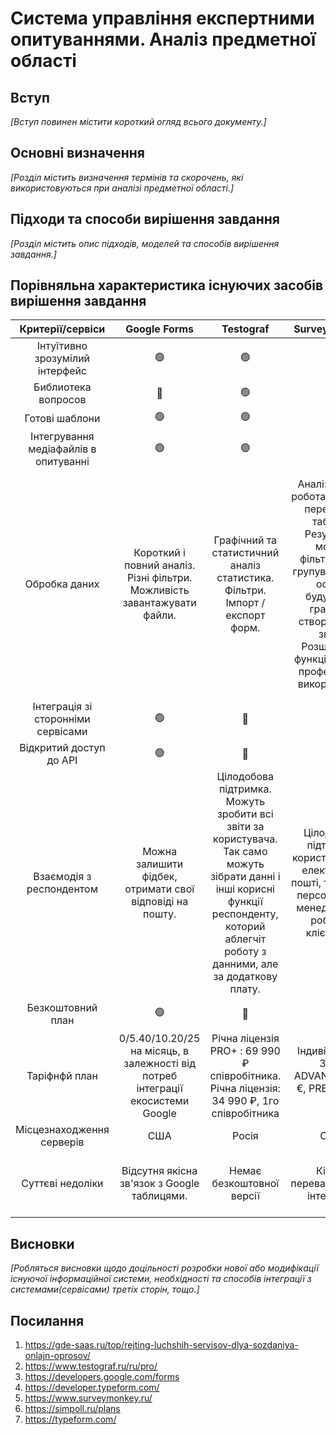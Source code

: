 # Система управління експертними опитуваннями. Аналіз предметної області

## Вступ

_[Вступ повинен містити короткий огляд всього документу.]_

## Основні визначення

_[Розділ містить визначення термінів та скорочень, які використовуються при аналізі предметної області.]_

## Підходи та способи вирішення завдання

_[Розділ містить опис підходів, моделей та способів вирішення завдання.]_

## Порівняльна характеристика існуючих засобів вирішення завдання

|           Критерії/сервіси            |                                    Google Forms                                     |                                                                                          Testograf                                                                                          |                                                                                             Survey Monkey                                                                                              |                                                     Survio                                                      |                                                                                                          Simpoll                                                                                                          |                                                                 Typeform                                                                 |
| :-----------------------------------: | :---------------------------------------------------------------------------------: | :-----------------------------------------------------------------------------------------------------------------------------------------------------------------------------------------: | :----------------------------------------------------------------------------------------------------------------------------------------------------------------------------------------------------: | :-------------------------------------------------------------------------------------------------------------: | :-----------------------------------------------------------------------------------------------------------------------------------------------------------------------------------------------------------------------: | :--------------------------------------------------------------------------------------------------------------------------------------: |
|    Інтуїтивно зрозумілий інтерфейс    |                                         🟢                                          |                                                                                             🟢                                                                                              |                                                                                                   🟢                                                                                                   |                                                       🟢                                                        |                                                                                                            🟢                                                                                                             |                                                                    🟢                                                                    |
|          Библиотека вопросов          |                                         🔴                                          |                                                                                             🟢                                                                                              |                                                                                                   🔴                                                                                                   |                                                       🔴                                                        |                                                                                                            🔴                                                                                                             |                                                                    🔴                                                                    |
|            Готові шаблони             |                                         🟢                                          |                                                                                             🟢                                                                                              |                                                                                                   🔴                                                                                                   |                                                       🔴                                                        |                                                                                                            🔴                                                                                                             |                                                                    🔴                                                                    |
| Інтегрування медіафайлів в опитуванні |                                         🟢                                          |                                                                                             🟢                                                                                              |                                                                                                   🔴                                                                                                   |                                                       🟢                                                        |                                                                                                            🟢                                                                                                             |                                                                    🟢                                                                    |
|             Обробка даних             |      Короткий і повний аналіз. Різні фільтри. Можливість завантажувати файли.       |                                                        Графічний та статистичний аналіз статистика. Фільтри. Імпорт / експорт форм.                                                         | Аналіз тексту, робота з тектом; перехресні таблиці. Результати можна фільтрувати і групувати. На їх основі будуються графіки, і створюються звіти. Розширений функціонал для професійного використання | Шкали. Ранжування. Фільтри. Вибір зображення. Зірки. Експорт даних в PDF. Онлайн-опитування Звіти та аналітика. | Експорт результатів. Підсумки опитування можна вивантажити в таблицю Excel для подальшої обробки. Різноманітні фільтри для відображення результатів. Існує можливість подивитися відповіді респондентів різних категорій. | Онлайн-опитування Звіти та аналітика. Дозволяє відображати результати опитування у вигляді діаграм або таблиць; інтерактивна фільтрація. |
|  Інтеграція зі сторонніми сервісами   |                                         🟢                                          |                                                                                             🔴                                                                                              |                                                                                                   🟢                                                                                                   |                                                       🟢                                                        |                                                                                                            🔴                                                                                                             |                                                                    🟢                                                                    |
|        Відкритий доступ до API        |                                         🟢                                          |                                                                                             🔴                                                                                              |                                                                                                   🔴                                                                                                   |                                                       🔴                                                        |                                                                                                            🟢                                                                                                             |                                                                    🟢                                                                    |
|       Взаємодія з респондентом        |              Можна залишити фідбек, отримати свої відповіді на пошту.               | Цілодобова підтримка. Можуть зробити всі звіти за користувача. Так само можуть зібрати данні і інші корисні функції респонденту, которий аблегчіт роботу з данними, але за додаткову плату. |                                            Цілодобова підтримка користувачів по електронній пошті, телефону; персональний менеджер для роботи з клієнтами.                                             |                      Респондент може лише розповсюджити анкету через почту чи соц мережі.                       |                                                                         Слабка технічна підтримка. Можливість лише розповсюджувати зібрані данні.                                                                         |                                                    Цілодобова підтримка користувачів.                                                    |
|           Безкоштовний план           |                                         🟢                                          |                                                                                             🔴                                                                                              |                                                                                                   🟢                                                                                                   |                                            🟢 (обмежений функціонал)                                            |                                                                                                            🟢                                                                                                             |                                                                    🟢                                                                    |
|             Таріфнфй план             | 0$/5.40$/10.20$/25$ на місяць, в залежності від потреб інтеграції екосистеми Google |                                                  Річна ліцензія PRO+ : 69 990 ₽ співробітника. Річна ліцензія: 34 990 ₽, 1го співробітника                                                  |                                                                           Індивід. плани 39 €, ADVANTAGE 30 €, PREMIER 75 €.                                                                           |                                            0$/16$/33$/66$ на місяць.                                            |                                                                              На місяць: 0 ₽/390 ₽/ 690 ₽/ 1490 ₽. Коробкова версія: 99990₽.                                                                               |                                           Basic 21 USD/mo. Plus 40 USD/mo. Business 62 USD/mo.                                           |
|       Місцезнаходження серверів       |                                         США                                         |                                                                                            Росія                                                                                            |                                                                                                  США                                                                                                   |                                                      Чехія                                                      |                                                                                                         Німеччина                                                                                                         |                                                                   США                                                                    |
|           Суттєві недоліки            |                     Відсутня якісна зв'язок з Google таблицями.                     |                                                                                  Немає безкоштовної версії                                                                                  |                                                                                    Кілька перевантажений інтерфейс                                                                                     |                               Досить обмежений функціонал на безкоштовній версії                                |                                                                                                Слабка технічна підтримка.                                                                                                 |                                                     Висока ціна. Важкий в освоєнні.                                                      |

## Висновки

_[Робляться висновки щодо доцільності розробки нової або модифікації існуючої інформаційної системи, необхідності та способів інтеграції з системами(сервісами) третіх сторін, тощо.]_

## Посилання

1. https://gde-saas.ru/top/rejting-luchshih-servisov-dlya-sozdaniya-onlajn-oprosov/
2. https://www.testograf.ru/ru/pro/
3. https://developers.google.com/forms
4. https://developer.typeform.com/
5. https://www.surveymonkey.ru/
6. https://simpoll.ru/plans
7. https://typeform.com/
